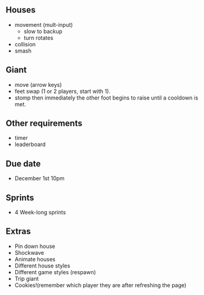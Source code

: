 
## Houses
* movement (mult-input)
  - slow to backup
  - turn rotates
* collision
* smash

## Giant
* move (arrow keys)
* feet swap (1 or 2 players, start with 1).
* stomp then immediately the other foot begins to raise until a cooldown is met.

## Other requirements
* timer
* leaderboard

## Due date
* December 1st 10pm
 
## Sprints
* 4 Week-long sprints

## Extras
* Pin down house
* Shockwave
* Animate houses
* Different house styles
* Different game styles (respawn)
* Trip giant
* Cookies!(remember which player they are after refreshing the page)
